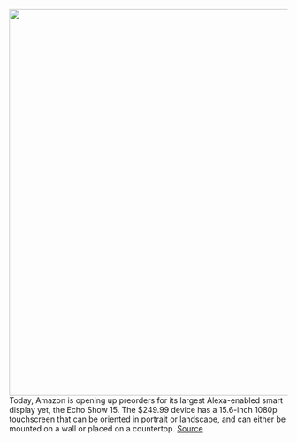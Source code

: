 <img src='https://cdn.vox-cdn.com/thumbor/wYldp3NDfpUvkHqb1rGXWicsN9E=/0x0:8000x4500/1200x800/filters:focal(3360x1610:4640x2890)/cdn.vox-cdn.com/uploads/chorus_image/image/70154571/echo_show_15_media_lifestyle_6.0.png' width='700px' /><br/>
Today, Amazon is opening up preorders for its largest Alexa-enabled smart display yet, the Echo Show 15. The $249.99 device has a 15.6-inch 1080p touchscreen that can be oriented in portrait or landscape, and can either be mounted on a wall or placed on a countertop.
<a href='https://www.theverge.com/2021/11/17/22786975/amazon-echo-show-15-release-date-preorder-smart-display-alexa'> Source <a/>